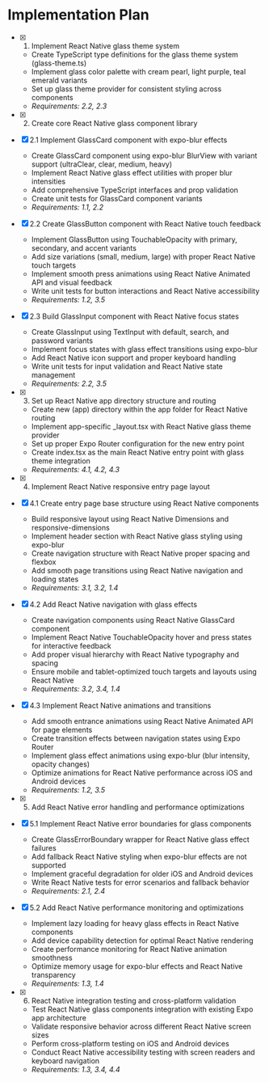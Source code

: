 # Implementation Plan

- [x] 1. Implement React Native glass theme system




  - Create TypeScript type definitions for the glass theme system (glass-theme.ts)
  - Implement glass color palette with cream pearl, light purple, teal emerald variants
  - Set up glass theme provider for consistent styling across components
  - _Requirements: 2.2, 2.3_

- [x] 2. Create core React Native glass component library





- [x] 2.1 Implement GlassCard component with expo-blur effects



  - Create GlassCard component using expo-blur BlurView with variant support (ultraClear, clear, medium, heavy)
  - Implement React Native glass effect utilities with proper blur intensities
  - Add comprehensive TypeScript interfaces and prop validation
  - Create unit tests for GlassCard component variants
  - _Requirements: 1.1, 2.2_

- [x] 2.2 Create GlassButton component with React Native touch feedback

  - Implement GlassButton using TouchableOpacity with primary, secondary, and accent variants
  - Add size variations (small, medium, large) with proper React Native touch targets
  - Implement smooth press animations using React Native Animated API and visual feedback
  - Write unit tests for button interactions and React Native accessibility
  - _Requirements: 1.2, 3.5_

- [x] 2.3 Build GlassInput component with React Native focus states
  - Create GlassInput using TextInput with default, search, and password variants
  - Implement focus states with glass effect transitions using expo-blur
  - Add React Native icon support and proper keyboard handling
  - Write unit tests for input validation and React Native state management
  - _Requirements: 2.2, 3.5_

- [x] 3. Set up React Native app directory structure and routing
  - Create new (app) directory within the app folder for React Native routing
  - Implement app-specific _layout.tsx with React Native glass theme provider
  - Set up proper Expo Router configuration for the new entry point
  - Create index.tsx as the main React Native entry point with glass theme integration
  - _Requirements: 4.1, 4.2, 4.3_

- [x] 4. Implement React Native responsive entry page layout
- [x] 4.1 Create entry page base structure using React Native components
  - Build responsive layout using React Native Dimensions and responsive-dimensions
  - Implement header section with React Native glass styling using expo-blur
  - Create navigation structure with React Native proper spacing and flexbox
  - Add smooth page transitions using React Native navigation and loading states
  - _Requirements: 3.1, 3.2, 1.4_

- [x] 4.2 Add React Native navigation with glass effects
  - Create navigation components using React Native GlassCard component
  - Implement React Native TouchableOpacity hover and press states for interactive feedback
  - Add proper visual hierarchy with React Native typography and spacing
  - Ensure mobile and tablet-optimized touch targets and layouts using React Native
  - _Requirements: 3.2, 3.4, 1.4_

- [x] 4.3 Implement React Native animations and transitions
  - Add smooth entrance animations using React Native Animated API for page elements
  - Create transition effects between navigation states using Expo Router
  - Implement glass effect animations using expo-blur (blur intensity, opacity changes)
  - Optimize animations for React Native performance across iOS and Android devices
  - _Requirements: 1.2, 3.5_

- [x] 5. Add React Native error handling and performance optimizations
- [x] 5.1 Implement React Native error boundaries for glass components
  - Create GlassErrorBoundary wrapper for React Native glass effect failures
  - Add fallback React Native styling when expo-blur effects are not supported
  - Implement graceful degradation for older iOS and Android devices
  - Write React Native tests for error scenarios and fallback behavior
  - _Requirements: 2.1, 2.4_

- [x] 5.2 Add React Native performance monitoring and optimizations
  - Implement lazy loading for heavy glass effects in React Native components
  - Add device capability detection for optimal React Native rendering
  - Create performance monitoring for React Native animation smoothness
  - Optimize memory usage for expo-blur effects and React Native transparency
  - _Requirements: 1.3, 1.4_

- [x] 6. React Native integration testing and cross-platform validation
  - Test React Native glass components integration with existing Expo app architecture
  - Validate responsive behavior across different React Native screen sizes
  - Perform cross-platform testing on iOS and Android devices
  - Conduct React Native accessibility testing with screen readers and keyboard navigation
  - _Requirements: 1.3, 3.4, 4.4_